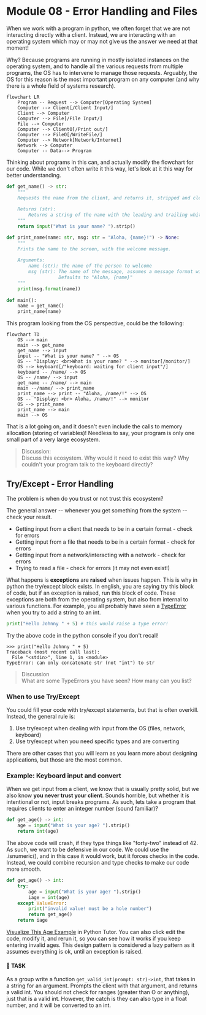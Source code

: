 # Module 08 - Error Handling and Files

When we work with a program in python, we often forget that we are not interacting directly with a client. Instead,
we are interacting with an operating system which may or may not give us the answer we need at that moment!

Why? Because programs are running in mostly isolated instances on the operating system, and to handle all the various
requests from multiple programs, the OS has to intervene to manage those requests. Arguably, the OS for this
reason is the most important program on any computer (and why there is a whole field of systems research).

```mermaid
flowchart LR
    Program -- Request --> Computer[Operating System]
    Computer --> Client[/Client Input/]
    Client --> Computer
    Computer --> File[/File Input/]
    File --> Computer
    Computer --> ClientO[/Print out/]
    Computer --> FileO[/WriteFile/]
    Computer --> Network[Network/Internet]
    Network --> Computer
    Computer -- Data--> Program
```

Thinking about programs in this can, and actually modify the flowchart for our code. While we don't often write
it this way, let's look at it this way for better understanding. 

```python
def get_name() -> str:
    """
    Requests the name from the client, and returns it, stripped and cleaned. 
    
    Returns (str):
        Returns a string of the name with the leading and trailing whitespaces removed
    """
    return input("What is your name? ").strip()

def print_name(name: str, msg: str = "Aloha, {name}!") -> None:
    """
    Prints the name to the screen, with the welcome message. 
    
    Arguments:
        name (str): the name of the person to welcome
        msg (str): The name of the message, assumes a message format with the name variable in it. 
                   Defaults to "Aloha, {name}"
    """
    print(msg.format(name))
    
def main():
    name = get_name()
    print_name(name)
```

This program looking from the OS perspective, could be the following:

```mermaid
flowchart TD
    OS --> main
    main --> get_name
    get_name --> input
    input -- "What is your name? " --> OS
    OS -- "Display: <br>What is your name? " --> monitor[/monitor/] 
    OS --> keyboard[/"keyboard: waiting for client input"/]
    keyboard -- /name/ --> OS
    OS -- /name/ --> input
    get_name -- /name/ --> main
    main --/name/ --> print_name
    print_name --> print -- "Aloha, /name/!" --> OS
    OS -- "Display: <br> Aloha, /name/!" --> monitor
    OS --> print_name
    print_name --> main
    main --> OS
```

That is a lot going on, and it doesn't even include the calls to  memory allocation (storing of variables)! Needless
to say, your program is only one small part of a very large ecosystem. 

> Discussion:  
> Discuss this ecosystem. Why would it need to exist this way? Why couldn't your program talk to the 
> keyboard directly?


## Try/Except  - Error Handling
The problem is when do you trust or not trust this ecosystem? 

The general answer -- whenever you get something from the system -- check your result.

* Getting input from a client that needs to be in a certain format - check for errors
* Getting input from a file that needs to be in a certain format - check for errors
* Getting input from a network/interacting with a network - check for errors
* Trying to read a file - check for errors (it may not even exist!)

What happens is **exceptions** are **raised** when issues happen. This is why in python the try/except block exists. In
english, you are saying try this block of code, but if an exception is raised, run this block of code. These exceptions 
are both from the operating system, but also from internal to various functions. For example, you all probably have
seen a [TypeError] when you try to add a string to an int.

```python 
print("Hello Johnny " + 5) # this would raise a type error!
```
Try the above code in the python console if you don't recall!

```text
>>> print("Hello Johnny " + 5)
Traceback (most recent call last):
  File "<stdin>", line 1, in <module>
TypeError: can only concatenate str (not "int") to str
```

> Discussion  
> What are some TypeErrors you have seen? How many can you list?

### When to use Try/Except
You could fill your code with try/except statements, but that is often overkill. Instead, the general rule is:
1. Use try/except when dealing with input from the OS (files, network, keyboard)
2. Use try/except when you need specific types and are converting

There are other cases that you will learn as you learn more about designing applications, but those are the most common. 

### Example: Keyboard input and convert

When we get input from a client, we know that is usually pretty solid, but we also know **you never trust your client**.
Sounds horrible, but whether it is intentional or not, input breaks programs. As such, lets take a program
that requires clients to enter an integer number (sound familiar)?

```python
def get_age() -> int:
    age = input("What is your age? ").strip()
    return int(age)
```

The above code will crash, if they type things like "forty-two" instead of 42. As such, we want to be defensive in our
code. We could use the .isnumeric(), and in this case it would work, but it forces checks in the code. Instead, we could
combine recursion and type checks to make our code more smooth. 

```python 
def get_age() -> int:
    try:
        age = input("What is your age? ").strip()
        iage = int(age)
    except ValueError:
        print("invalid value! must be a hole number")
        return get_age()
    return iage
```
[Visualize This Age Example] in Python Tutor. You can also click edit the code, modify it, and rerun it, so 
you can see how it works if you keep entering invalid ages.  This design pattern is considered a lazy pattern
as it assumes everything is ok, until an exception is raised. 


#### 📝 TASK
As a group write a function `get_valid_int(prompt: str)->int`, that takes in a string for an argument. 
Prompts the client with that argument, and returns a valid int. You should not 
check for ranges (greater than O or anything), just that is a valid int.  However, the catch is they can also 
type in a float number, and it will be converted to an int. 



[TypeError]: https://www.geeksforgeeks.org/handling-typeerror-exception-in-python/
[Visualize This Age Example]: https://pythontutor.com/visualize.html#code=def%20get_age%28%29%20-%3E%20int%3A%0A%20%20%20%20try%3A%0A%20%20%20%20%20%20%20%20age%20%3D%20input%28%22What%20is%20your%20age%3F%20%22%29.strip%28%29%0A%20%20%20%20%20%20%20%20iage%20%3D%20int%28age%29%0A%20%20%20%20except%20ValueError%3A%0A%20%20%20%20%20%20%20%20print%28%22invalid%20value!%20must%20be%20a%20hole%20number%22%29%0A%20%20%20%20%20%20%20%20return%20get_age%28%29%0A%20%20%20%20return%20iage%0A%0Aget_age%28%29&cumulative=false&curInstr=17&heapPrimitives=nevernest&mode=display&origin=opt-frontend.js&py=3&rawInputLstJSON=%5B%22five%22,%2210%22%5D&textReferences=false